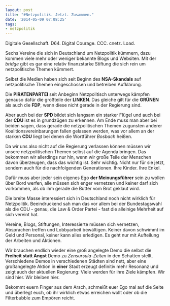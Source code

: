 ```yaml
---
layout: post
title: "#Netzpolitik. Jetzt. Zusammen."
date: '2014-05-09 07:08:25'
tags:
- netzpolitik
---
```


Digitale Gesellschaft. D64. Digital Courage. CCC. cnetz. Load.

Sechs Vereine die sich in Deutschland um Netzpolitik kümmern, dazu kommen viele mehr oder weniger bekannte Blogs und Websiten. Mit der *bridge* gibt es gar eine relativ finanzstarke Stiftung die sich rein um netzpolitische Themen kümmert.

Selbst die Medien haben sich seit Beginn des **NSA-Skandals** auf netzpolitische Themen eingeschossen und betreiben Aufklärung.

Die **PIRATENPARTEI** seit Anbeginn Netzpolitisch unterwegs kämpfen genauso dafür die großteile der **LINKEN**. Das gleiche gilt für die **GRÜNEN** als auch die **FDP**, wenn diese nicht gerade in der Regierung sind.

Aber auch bei der **SPD** bildet sich langsam ein starker Flügel und auch bei der **CDU** ist es in grundzügen zu erkennen. Am Ende muss man aber bei beiden sagen, dass gerade die netzpolitischen Themen zugunsten anderer Koalitionsvereinbarungen fallen gelassen werden, was vor allem an der starken **CDU** liegt bei denen die Wortführer *Bosbach* heißen.

Da wir uns also nicht auf die Regierung verlassen können müssen wir unsere netzpolitischen Themen selbst auf die Agenda bringen. Das bekommen wir allerdings nur hin, wenn wir große Teile der Menschen davon überzeugen, dass das wichtig ist. Sehr wichtig. Nicht nur für sie jetzt, sondern auch für die nachfolgenden Generationen. Ihre Kinder. Ihre Enkel.

Dafür muss aber jeder sein eigenes Ego **der Meinungsführer** sein zu wollen über Bord werfen, alle müssen sich enger vernetzen und keiner darf sich vorkommen, als ob ihm gerade die Butter vom Brot geklaut wird.

Die breite Masse interessiert sich in Deutschland noch nicht wirklich für Netzpolitik. Beeindruckend sah man das vor allem bei der Bundestagswahl als die CDU - genau, die Law & Order Partei - fast die alleinige Mehrheit auf sich vereint hat.

Vereine, Blogs, Stiftungen, Interessierte müssen sich vernetzen, Absprachen treffen und Lobbyarbeit bewältigen. Keiner davon schwimmt im Geld und Personal, keiner kann alles erledigen. Es geht nur mit Aufteilung der Arbeiten und Aktionen.

Wir brauchen endlich wieder eine groß angelegte Demo die selbst die **Freiheit statt Angst** Demo zu *Zensursula-Zeiten* in den Schatten stellt. Verschiedene Demos in verschiedenen Städten sind nett, aber eine großangelegte Aktion in **einer** Stadt erzeugt definitiv mehr Resonanz und zeigt auch der aktuellen Regierung: Viele werden für ihre Ziele kämpfen. Wir sind hier. Wir bleiben hier.

Bekommt euern Finger aus dem Arsch, schmeißt euer Ego mal auf die Seite und überlegt euch, ob ihr wirklich etwas erreichen wollt oder ob die Filterbubble zum Empören reicht.